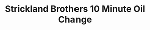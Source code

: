 ---
title: "Strickland Brothers 10 Minute Oil Change"
url: /chicago/strickland-brothers-10-minute-oil-change/
shop: car repair
---
